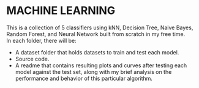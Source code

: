 # MACHINE LEARNING
This is a collection of 5 classifiers using kNN, Decision Tree, Naive Bayes, Random Forest, and Neural Network built from scratch in my free time.  
In each folder, there will be:  
- A dataset folder that holds datasets to train and test each model.  
- Source code. 
- A readme that contains resulting plots and curves after testing each model against the test set, along with my brief analysis on the performance and behavior of this particular algorithm.  

